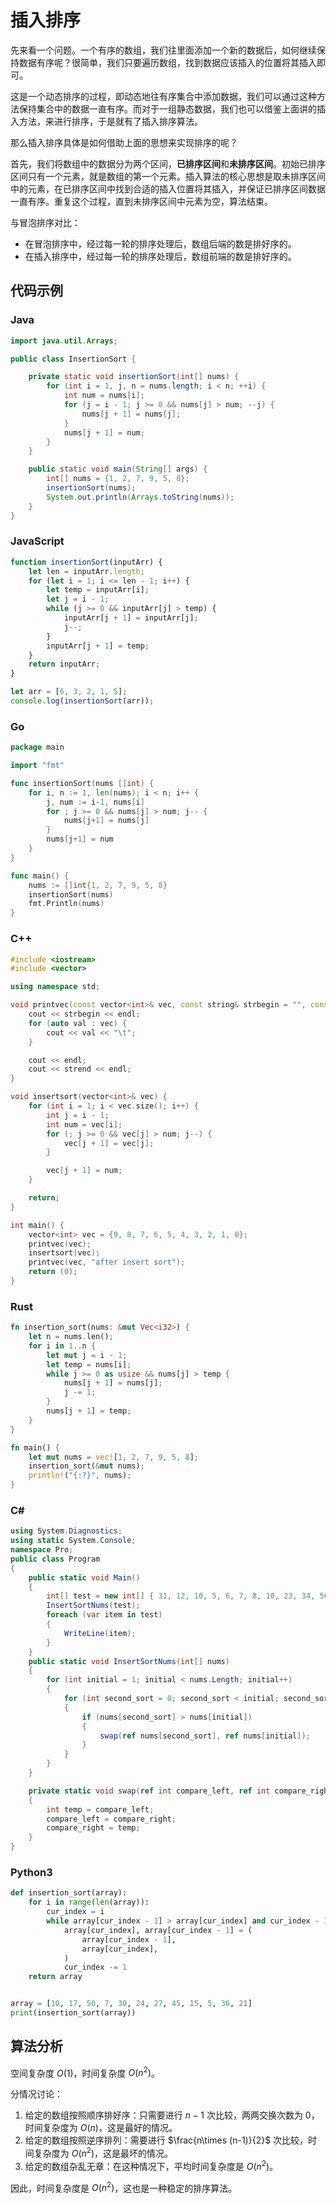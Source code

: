 # 插入排序

先来看一个问题。一个有序的数组，我们往里面添加一个新的数据后，如何继续保持数据有序呢？很简单，我们只要遍历数组，找到数据应该插入的位置将其插入即可。

这是一个动态排序的过程，即动态地往有序集合中添加数据，我们可以通过这种方法保持集合中的数据一直有序。而对于一组静态数据，我们也可以借鉴上面讲的插入方法，来进行排序，于是就有了插入排序算法。

那么插入排序具体是如何借助上面的思想来实现排序的呢？

首先，我们将数组中的数据分为两个区间，**已排序区间**和**未排序区间**。初始已排序区间只有一个元素，就是数组的第一个元素。插入算法的核心思想是取未排序区间中的元素，在已排序区间中找到合适的插入位置将其插入，并保证已排序区间数据一直有序。重复这个过程，直到未排序区间中元素为空，算法结束。

与冒泡排序对比：

-   在冒泡排序中，经过每一轮的排序处理后，数组后端的数是排好序的。
-   在插入排序中，经过每一轮的排序处理后，数组前端的数是排好序的。

## 代码示例

<!-- tabs:start -->

### **Java**

```java
import java.util.Arrays;

public class InsertionSort {

    private static void insertionSort(int[] nums) {
        for (int i = 1, j, n = nums.length; i < n; ++i) {
            int num = nums[i];
            for (j = i - 1; j >= 0 && nums[j] > num; --j) {
                nums[j + 1] = nums[j];
            }
            nums[j + 1] = num;
        }
    }

    public static void main(String[] args) {
        int[] nums = {1, 2, 7, 9, 5, 8};
        insertionSort(nums);
        System.out.println(Arrays.toString(nums));
    }
}
```

### **JavaScript**

```js
function insertionSort(inputArr) {
    let len = inputArr.length;
    for (let i = 1; i <= len - 1; i++) {
        let temp = inputArr[i];
        let j = i - 1;
        while (j >= 0 && inputArr[j] > temp) {
            inputArr[j + 1] = inputArr[j];
            j--;
        }
        inputArr[j + 1] = temp;
    }
    return inputArr;
}

let arr = [6, 3, 2, 1, 5];
console.log(insertionSort(arr));
```

### **Go**

```go
package main

import "fmt"

func insertionSort(nums []int) {
	for i, n := 1, len(nums); i < n; i++ {
		j, num := i-1, nums[i]
		for ; j >= 0 && nums[j] > num; j-- {
			nums[j+1] = nums[j]
		}
		nums[j+1] = num
	}
}

func main() {
	nums := []int{1, 2, 7, 9, 5, 8}
	insertionSort(nums)
	fmt.Println(nums)
}
```

### **C++**

```cpp
#include <iostream>
#include <vector>

using namespace std;

void printvec(const vector<int>& vec, const string& strbegin = "", const string& strend = "") {
    cout << strbegin << endl;
    for (auto val : vec) {
        cout << val << "\t";
    }

    cout << endl;
    cout << strend << endl;
}

void insertsort(vector<int>& vec) {
    for (int i = 1; i < vec.size(); i++) {
        int j = i - 1;
        int num = vec[i];
        for (; j >= 0 && vec[j] > num; j--) {
            vec[j + 1] = vec[j];
        }

        vec[j + 1] = num;
    }

    return;
}

int main() {
    vector<int> vec = {9, 8, 7, 6, 5, 4, 3, 2, 1, 0};
    printvec(vec);
    insertsort(vec);
    printvec(vec, "after insert sort");
    return (0);
}
```

### **Rust**

```rust
fn insertion_sort(nums: &mut Vec<i32>) {
    let n = nums.len();
    for i in 1..n {
        let mut j = i - 1;
        let temp = nums[i];
        while j >= 0 as usize && nums[j] > temp {
            nums[j + 1] = nums[j];
            j -= 1;
        }
        nums[j + 1] = temp;
    }
}

fn main() {
    let mut nums = vec![1, 2, 7, 9, 5, 8];
    insertion_sort(&mut nums);
    println!("{:?}", nums);
}
```

### **C#**

```cs
using System.Diagnostics;
using static System.Console;
namespace Pro;
public class Program
{
    public static void Main()
    {
        int[] test = new int[] { 31, 12, 10, 5, 6, 7, 8, 10, 23, 34, 56, 43, 32, 21 };
        InsertSortNums(test);
        foreach (var item in test)
        {
            WriteLine(item);
        }
    }
    public static void InsertSortNums(int[] nums)
    {
        for (int initial = 1; initial < nums.Length; initial++)
        {
            for (int second_sort = 0; second_sort < initial; second_sort++)
            {
                if (nums[second_sort] > nums[initial])
                {
                    swap(ref nums[second_sort], ref nums[initial]);
                }
            }
        }
    }

    private static void swap(ref int compare_left, ref int compare_right)
    {
        int temp = compare_left;
        compare_left = compare_right;
        compare_right = temp;
    }
}
```

### **Python3**

```python
def insertion_sort(array):
    for i in range(len(array)):
        cur_index = i
        while array[cur_index - 1] > array[cur_index] and cur_index - 1 >= 0:
            array[cur_index], array[cur_index - 1] = (
                array[cur_index - 1],
                array[cur_index],
            )
            cur_index -= 1
    return array


array = [10, 17, 50, 7, 30, 24, 27, 45, 15, 5, 36, 21]
print(insertion_sort(array))
```

<!-- tabs:end -->

## 算法分析

空间复杂度 $O(1)$，时间复杂度 $O(n^2)$。

分情况讨论：

1. 给定的数组按照顺序排好序：只需要进行 $n-1$ 次比较，两两交换次数为 0，时间复杂度为 $O(n)$，这是最好的情况。
1. 给定的数组按照逆序排列：需要进行 $\frac{n\times (n-1)}{2}$ 次比较，时间复杂度为 $O(n^2)$，这是最坏的情况。
1. 给定的数组杂乱无章：在这种情况下，平均时间复杂度是 $O(n^2)$。

因此，时间复杂度是 $O(n^2)$，这也是一种稳定的排序算法。
